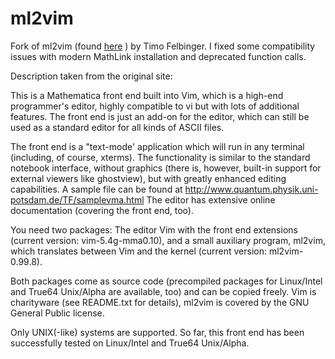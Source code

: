 # ml2vim
Fork of ml2vim (found [here](https://library.wolfram.com/infocenter/MathSource/2584/) ) by Timo Felbinger.
I fixed some compatibility issues with modern MathLink installation and deprecated function calls.

Description taken from the original site:

This is a Mathematica front end built into Vim, which is a high-end programmer's editor, highly compatible to vi but with lots of additional features. The front end is just an add-on for the editor, which can still be used as a standard editor for all kinds of ASCII files.

The front end is a "text-mode' application which will run in any terminal (including, of course, xterms). The functionality is similar to the standard notebook interface, without graphics (there is, however, built-in support for external viewers like ghostview), but with greatly enhanced editing capabilities. A sample file can be found at http://www.quantum.physik.uni-potsdam.de/TF/samplevma.html The editor has extensive online documentation (covering the front end, too).

You need two packages: The editor Vim with the front end extensions (current version: vim-5.4g-mma0.10), and a small auxiliary program, ml2vim, which translates between Vim and the kernel (current version: ml2vim-0.99.8).

Both packages come as source code (precompiled packages for Linux/Intel and True64 Unix/Alpha are available, too) and can be copied freely. Vim is charityware (see README.txt for details), ml2vim is covered by the GNU General Public license.

Only UNIX(-like) systems are supported. So far, this front end has been successfully tested on Linux/Intel and True64 Unix/Alpha.

